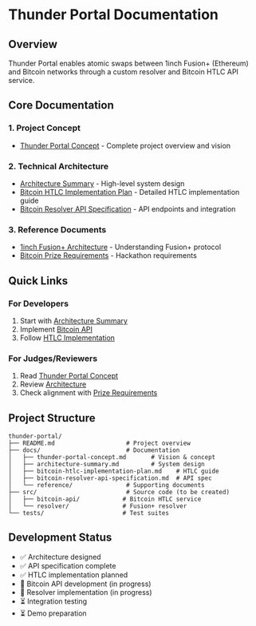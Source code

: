 # Thunder Portal Documentation

## Overview

Thunder Portal enables atomic swaps between 1inch Fusion+ (Ethereum) and Bitcoin networks through a custom resolver and Bitcoin HTLC API service.

## Core Documentation

### 1. Project Concept
- [Thunder Portal Concept](./thunder-portal-concept.md) - Complete project overview and vision

### 2. Technical Architecture
- [Architecture Summary](./architecture-summary.md) - High-level system design
- [Bitcoin HTLC Implementation Plan](./bitcoin-htlc-implementation-plan.md) - Detailed HTLC implementation guide
- [Bitcoin Resolver API Specification](./bitcoin-resolver-api-specification.md) - API endpoints and integration

### 3. Reference Documents
- [1inch Fusion+ Architecture](./reference/1inch-fusion-plus-architecture-summary.md) - Understanding Fusion+ protocol
- [Bitcoin Prize Requirements](./reference/bitcoin-prize-requirements-detailed.md) - Hackathon requirements

## Quick Links

### For Developers
1. Start with [Architecture Summary](./architecture-summary.md)
2. Implement [Bitcoin API](./bitcoin-resolver-api-specification.md)
3. Follow [HTLC Implementation](./bitcoin-htlc-implementation-plan.md)

### For Judges/Reviewers
1. Read [Thunder Portal Concept](./thunder-portal-concept.md)
2. Review [Architecture](./architecture-summary.md)
3. Check alignment with [Prize Requirements](./reference/bitcoin-prize-requirements-detailed.md)

## Project Structure

```
thunder-portal/
├── README.md                    # Project overview
├── docs/                        # Documentation
│   ├── thunder-portal-concept.md       # Vision & concept
│   ├── architecture-summary.md         # System design
│   ├── bitcoin-htlc-implementation-plan.md    # HTLC guide
│   ├── bitcoin-resolver-api-specification.md  # API spec
│   └── reference/               # Supporting documents
├── src/                         # Source code (to be created)
│   ├── bitcoin-api/            # Bitcoin HTLC service
│   └── resolver/               # Fusion+ resolver
└── tests/                      # Test suites
```

## Development Status

- ✅ Architecture designed
- ✅ API specification complete
- ✅ HTLC implementation planned
- 🔄 Bitcoin API development (in progress)
- 🔄 Resolver implementation (in progress)
- ⏳ Integration testing
- ⏳ Demo preparation